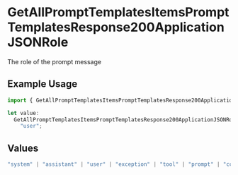 # GetAllPromptTemplatesItemsPromptTemplatesResponse200ApplicationJSONRole

The role of the prompt message

## Example Usage

```typescript
import { GetAllPromptTemplatesItemsPromptTemplatesResponse200ApplicationJSONRole } from "@orq-ai/node/models/operations";

let value:
  GetAllPromptTemplatesItemsPromptTemplatesResponse200ApplicationJSONRole =
    "user";
```

## Values

```typescript
"system" | "assistant" | "user" | "exception" | "tool" | "prompt" | "correction" | "expected_output"
```